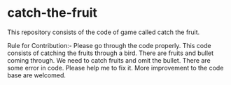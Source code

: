 # catch-the-fruit

This repository consists of the code of game called catch the fruit.

Rule for Contribution:-
Please go through the code properly.
This code consists of catching the fruits through a bird.
There are fruits and bullet coming through. We need to catch fruits and omit the bullet.
There are some error in code. Please help me to fix it.
More improvement to the code base are welcomed.
